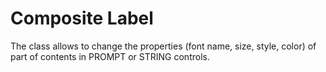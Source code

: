 # Composite Label
The class allows to change the properties (font name, size, style, color) of part of contents in PROMPT or STRING controls.
